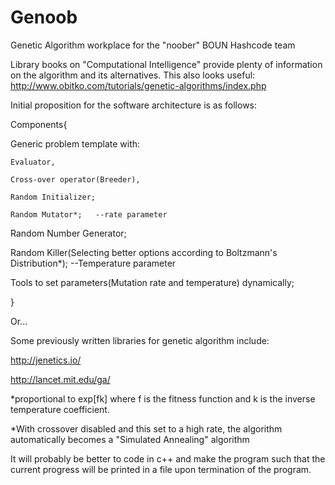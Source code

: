 # Genoob
Genetic Algorithm workplace for the "noober" BOUN Hashcode team

Library books on "Computational Intelligence" provide plenty of information on the algorithm and its alternatives. This also looks useful: http://www.obitko.com/tutorials/genetic-algorithms/index.php

Initial proposition for the software architecture is as follows:



Components{

  Generic problem template with:

    Evaluator,
    
    Cross-over operator(Breeder),
    
    Random Initializer;
      
    Random Mutator*;   --rate parameter
  
  Random Number Generator;
  
  Random Killer(Selecting better options according to Boltzmann's Distribution*);    --Temperature parameter
  
  <advanced>Tools to set parameters(Mutation rate and temperature) dynamically;
  
  }
  
  

  Or...
  
  Some previously written libraries for genetic algorithm include:
  
  http://jenetics.io/
  
  http://lancet.mit.edu/ga/

*proportional to exp[fk] where f is the fitness function and k is the inverse temperature coefficient. 

*With crossover disabled and this set to a high rate, the algorithm automatically becomes a "Simulated Annealing" algorithm

It will probably be better to code in c++ and make the program such that the current progress will be printed in a file upon termination of the program. 
